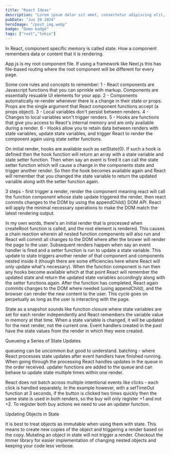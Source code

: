 ```yaml
---
title: "React Ideas"
description: "Lorem ipsum dolor sit amet, consectetur adipiscing elit, sed do eiusmod tempor incididunt ut labore et dolore magna aliqua."
pubDate: "Jun 29 2024"
heroImage: "/post_img.webp"
badge: "Demo badge"
tags: ["rust","tokio"]
---
```


In React, component specific memory is called state. How a component remembers data or content that it is rendering.

App.js is my root component file. If using a framework like Next.js this has file-based routing where the
root component will be different for every page.

Some core rules and concepts to remember:
1 - React components are Javascript functions that you can sprinkle with markup. Components are essentially resuable UI elements for your app.
2 - Components automatically re-render whenever there is a change in their state or props. Props are the
single argument that React component functions accept (a props object).
3 - Local variables don't persist between renders.
4 - Changes to local variables won't trigger renders.
5 - Hooks are functions that give you access to React's internal memory and are only available during a render.
6 - Hooks allow you to retain data between renders with state variables, update state variables, and trigger React to render the component again using state setter functions.

On initial render, hooks are available such as setState(0). If such a hook is defined then the hook function will return an array with a state variable and state setter function. Then when say an event is fired it can call the state setter function which will cause a change in the components state and trigger another render. So then the hook becomes available again and React will remember that you changed the state variable to return the updated variable along with the setter function again.

3 steps - first trigger a render, render the component meaning react will call the function component whose state update triggered the render, then react commits changes to the DOM by using the appendChild() DOM API. React will apply the minimal necessary operations to make the DOM match the latest rendering output.

In my own words, there's an initial render that is processed when createRoot function is called, and the root element is rendered. This causes a chain reaction wherein all nested function components will also run and React will commit all changes to the DOM where after the brower will render the page to the user. Subsequent renders happen when say an event handler is fired and a setter function is run to update a state variable. This update to state triggers another render of that component and components nested inside it (though there are some efficiencies here where React will only update what's necessary). When the function component is run then any hooks become available which at that point React will remember the updated state and return the updated state variables accordingly along with the setter functions again. After the function has completed, React again commits changes to the DOM where needed (using appendChild), and the browser can render the new content to the user. This cycle goes on perpetually as long as the user is interacting with the page.

State as a snapshot sounds like function closure where state variables are set for each render independently and React remembers the variable value in memory at that time. When a state variable is changed, it will be updated for the next render, not the current one. Event handlers created in the past have the state values from the render in which they were created.

Queueing a Series of State Updates

queueing can be uncommon but good to understand.
batching - where React processes state updates after event handlers have finished running. When going through the processing React handles updates in the queue in the order received.
updater functions are added to the queue and can behave to update state multiple times within one render.

React does not batch across multiple intentional events like clicks - each click is handled separately. In the example however, with a setTimeOut function at 3 seconds, if the button is clicked two times quickly then the same state is used in both renders, so the buy will only register +1 and not +2. To register both buy actions we need to use an updater function.

Updating Objects in State

It is best to treat objects as immutable when using them with state. This means to create new copies of the object and triggering a render based on the copy. Mutating an object in state will not trigger a render. Checkout the Immer library for easier implementation of changing nested objects and keeping your code less verbose.